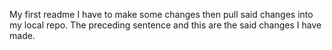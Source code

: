 My first readme
I have to make some changes then pull said changes into my local repo.
The preceding sentence and this are the said changes I have made.
